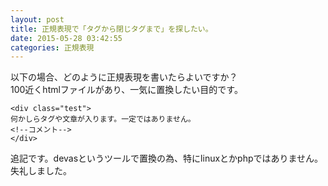 ```yaml
---
layout: post
title: 正規表現で「タグから閉じタグまで」を探したい。
date: 2015-05-28 03:42:55
categories: 正規表現
---
```

<!-- {% raw %} -->
<p>以下の場合、どのように正規表現を書いたらよいですか？<br>
100近くhtmlファイルがあり、一気に置換したい目的です。</p>

<pre><code>&lt;div class="test"&gt;
何かしらタグや文章が入ります。一定ではありません。
&lt;!--コメント--&gt;
&lt;/div&gt;
</code></pre>

<p>追記です。devasというツールで置換の為、特にlinuxとかphpではありません。<br>
失礼しました。</p>
<!-- {% endraw %} -->
